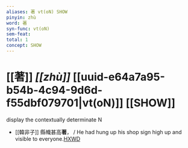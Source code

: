 ```yaml
---
aliases: 著 vt(oN) SHOW
pinyin: zhù
word: 著
syn-func: vt(oN)
sem-feat: 
total: 1
concept: SHOW 
---
```

# [[著]] *[[zhù]]*  [[uuid-e64a7a95-b54b-4c94-9d6d-f55dbf079701|vt(oN)]] [[SHOW]]
display the contextually determinate N
 - [[韓非子]] 縣幟甚高**著**， / He had hung up his shop sign high up and visible to everyone.[HXWD](https://hxwd.org/textview.html?location=KR3c0005_tls_034-80a.7)